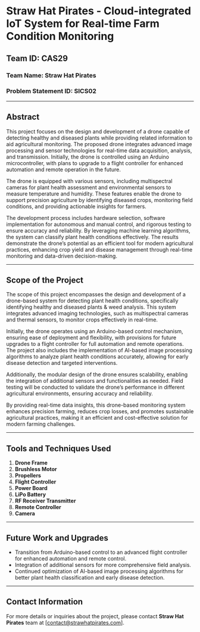 # Straw Hat Pirates - Cloud-integrated IoT System for Real-time Farm Condition Monitoring

## Team ID: CAS29
### Team Name: Straw Hat Pirates
### Problem Statement ID: SICS02

---

## Abstract

This project focuses on the design and development of a drone capable of detecting healthy and diseased plants while providing related information to aid agricultural monitoring. The proposed drone integrates advanced image processing and sensor technologies for real-time data acquisition, analysis, and transmission. Initially, the drone is controlled using an Arduino microcontroller, with plans to upgrade to a flight controller for enhanced automation and remote operation in the future.

The drone is equipped with various sensors, including multispectral cameras for plant health assessment and environmental sensors to measure temperature and humidity. These features enable the drone to support precision agriculture by identifying diseased crops, monitoring field conditions, and providing actionable insights for farmers.

The development process includes hardware selection, software implementation for autonomous and manual control, and rigorous testing to ensure accuracy and reliability. By leveraging machine learning algorithms, the system can classify plant health conditions effectively. The results demonstrate the drone’s potential as an efficient tool for modern agricultural practices, enhancing crop yield and disease management through real-time monitoring and data-driven decision-making.

---

## Scope of the Project

The scope of this project encompasses the design and development of a drone-based system for detecting plant health conditions, specifically identifying healthy and diseased plants & weed analysis. This system integrates advanced imaging technologies, such as multispectral cameras and thermal sensors, to monitor crops effectively in real-time.

Initially, the drone operates using an Arduino-based control mechanism, ensuring ease of deployment and flexibility, with provisions for future upgrades to a flight controller for full automation and remote operations. The project also includes the implementation of AI-based image processing algorithms to analyze plant health conditions accurately, allowing for early disease detection and targeted interventions.

Additionally, the modular design of the drone ensures scalability, enabling the integration of additional sensors and functionalities as needed. Field testing will be conducted to validate the drone’s performance in different agricultural environments, ensuring accuracy and reliability.

By providing real-time data insights, this drone-based monitoring system enhances precision farming, reduces crop losses, and promotes sustainable agricultural practices, making it an efficient and cost-effective solution for modern farming challenges.

---

## Tools and Techniques Used

1. **Drone Frame**
2. **Brushless Motor**
3. **Propellers**
4. **Flight Controller**
5. **Power Board**
6. **LiPo Battery**
7. **RF Receiver Transmitter**
8. **Remote Controller**
9. **Camera**

---

## Future Work and Upgrades

- Transition from Arduino-based control to an advanced flight controller for enhanced automation and remote control.
- Integration of additional sensors for more comprehensive field analysis.
- Continued optimization of AI-based image processing algorithms for better plant health classification and early disease detection.

---

## Contact Information

For more details or inquiries about the project, please contact **Straw Hat Pirates** team at [contact@strawhatpirates.com].

